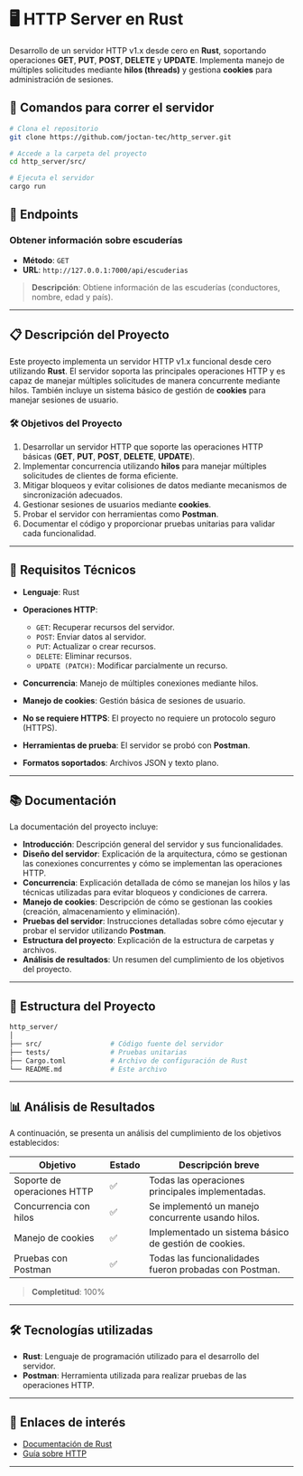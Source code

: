 # 🖥️ HTTP Server en Rust

Desarrollo de un servidor HTTP v1.x desde cero en **Rust**, soportando operaciones **GET**, **PUT**, **POST**, **DELETE** y **UPDATE**. Implementa manejo de múltiples solicitudes mediante **hilos (threads)** y gestiona **cookies** para administración de sesiones.

## 🚀 Comandos para correr el servidor

```bash
# Clona el repositorio
git clone https://github.com/joctan-tec/http_server.git

# Accede a la carpeta del proyecto
cd http_server/src/

# Ejecuta el servidor
cargo run
```

## 📌 Endpoints

### Obtener información sobre escuderías
- **Método**: `GET`
- **URL**: `http://127.0.0.1:7000/api/escuderias`
  
> **Descripción**: Obtiene información de las escuderías (conductores, nombre, edad y país).

---

## 📋 Descripción del Proyecto

Este proyecto implementa un servidor HTTP v1.x funcional desde cero utilizando **Rust**. El servidor soporta las principales operaciones HTTP y es capaz de manejar múltiples solicitudes de manera concurrente mediante hilos. También incluye un sistema básico de gestión de **cookies** para manejar sesiones de usuario.

### 🛠️ Objetivos del Proyecto
1. Desarrollar un servidor HTTP que soporte las operaciones HTTP básicas (**GET**, **PUT**, **POST**, **DELETE**, **UPDATE**).
2. Implementar concurrencia utilizando **hilos** para manejar múltiples solicitudes de clientes de forma eficiente.
3. Mitigar bloqueos y evitar colisiones de datos mediante mecanismos de sincronización adecuados.
4. Gestionar sesiones de usuarios mediante **cookies**.
5. Probar el servidor con herramientas como **Postman**.
6. Documentar el código y proporcionar pruebas unitarias para validar cada funcionalidad.

---

## 📌 Requisitos Técnicos

- **Lenguaje**: Rust
- **Operaciones HTTP**: 
  - `GET`: Recuperar recursos del servidor.
  - `POST`: Enviar datos al servidor.
  - `PUT`: Actualizar o crear recursos.
  - `DELETE`: Eliminar recursos.
  - `UPDATE (PATCH)`: Modificar parcialmente un recurso.
  
- **Concurrencia**: Manejo de múltiples conexiones mediante hilos.
- **Manejo de cookies**: Gestión básica de sesiones de usuario.
- **No se requiere HTTPS**: El proyecto no requiere un protocolo seguro (HTTPS).
- **Herramientas de prueba**: El servidor se probó con **Postman**.
- **Formatos soportados**: Archivos JSON y texto plano.

---

## 📚 Documentación

La documentación del proyecto incluye:

- **Introducción**: Descripción general del servidor y sus funcionalidades.
- **Diseño del servidor**: Explicación de la arquitectura, cómo se gestionan las conexiones concurrentes y cómo se implementan las operaciones HTTP.
- **Concurrencia**: Explicación detallada de cómo se manejan los hilos y las técnicas utilizadas para evitar bloqueos y condiciones de carrera.
- **Manejo de cookies**: Descripción de cómo se gestionan las cookies (creación, almacenamiento y eliminación).
- **Pruebas del servidor**: Instrucciones detalladas sobre cómo ejecutar y probar el servidor utilizando **Postman**.
- **Estructura del proyecto**: Explicación de la estructura de carpetas y archivos.
- **Análisis de resultados**: Un resumen del cumplimiento de los objetivos del proyecto.

---

## 📁 Estructura del Proyecto

```bash
http_server/
│
├── src/                 # Código fuente del servidor
├── tests/               # Pruebas unitarias
├── Cargo.toml           # Archivo de configuración de Rust
└── README.md            # Este archivo
```

---

## 📊 Análisis de Resultados

A continuación, se presenta un análisis del cumplimiento de los objetivos establecidos:

| Objetivo                | Estado  | Descripción breve                                |
|-------------------------|---------|--------------------------------------------------|
| Soporte de operaciones HTTP  | ✅       | Todas las operaciones principales implementadas.  |
| Concurrencia con hilos   | ✅       | Se implementó un manejo concurrente usando hilos. |
| Manejo de cookies        | ✅       | Implementado un sistema básico de gestión de cookies. |
| Pruebas con Postman      | ✅       | Todas las funcionalidades fueron probadas con Postman. |

> **Completitud**: 100%
---

## 🛠️ Tecnologías utilizadas

- **Rust**: Lenguaje de programación utilizado para el desarrollo del servidor.
- **Postman**: Herramienta utilizada para realizar pruebas de las operaciones HTTP.

---

## 🔗 Enlaces de interés

- [Documentación de Rust](https://www.rust-lang.org/)
- [Guía sobre HTTP](https://developer.mozilla.org/es/docs/Web/HTTP)

---
